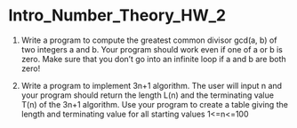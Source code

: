 # Intro_Number_Theory_HW_2

1) Write a program to compute the greatest common divisor gcd(a, b) of two integers a and b. Your program should work even if one of a or b is zero. Make sure that you don’t go into an infinite loop if a and b are both zero!

2) Write a program to implement 3n+1 algorithm. The user will input n and your program should return the length L(n) and the terminating value T(n) of the 3n+1 algorithm. Use your program to create a table giving the length and terminating value for all starting values 1<=n<=100
